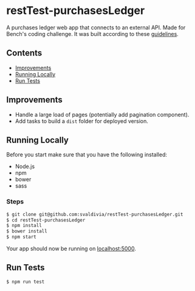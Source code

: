 # restTest-purchasesLedger
A purchases ledger web app that connects to an external API. Made for Bench's coding challenge. It was built according to these [guidelines](http://resttest.bench.co/front-end).

## Contents

* [Improvements](#improvements)
* [Running Locally](#running-locally)
* [Run Tests](#run-tests)

## Improvements
- Handle a large load of pages (potentially add pagination component).
- Add tasks to build a `dist` folder for deployed version.

## Running Locally

Before you start make sure that you have the following installed:
- Node.js
- npm
- bower
- sass

### Steps

```sh
$ git clone git@github.com:svaldivia/restTest-purchasesLedger.git
$ cd restTest-purchasesLedger
$ npm install
$ bower install
$ npm start
```

Your app should now be running on [localhost:5000](http://localhost:5000/).

## Run Tests

```sh
$ npm run test
```
